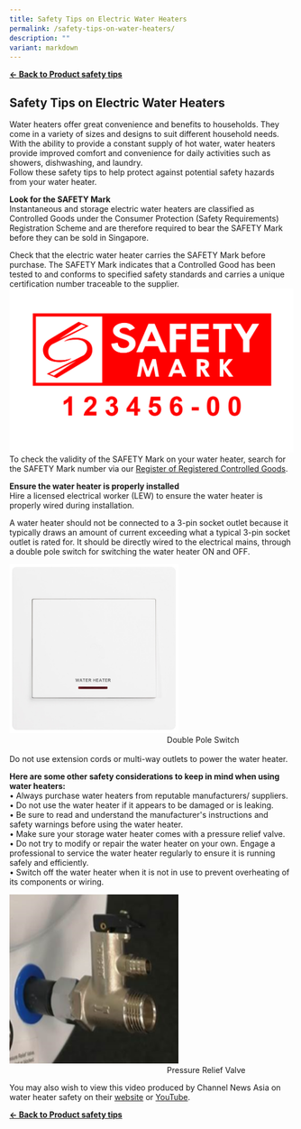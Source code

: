 ```yaml
---
title: Safety Tips on Electric Water Heaters
permalink: /safety-tips-on-water-heaters/
description: ""
variant: markdown
---
```

**[← Back to Product safety tips](/consumers/product-safety-tips/home-appliances-and-furniture)**

## Safety Tips on Electric Water Heaters
Water heaters offer great convenience and benefits to households. They come in a variety of sizes and designs to suit different household needs. With the ability to provide a constant supply of hot water, water heaters provide improved comfort and convenience for daily activities such as showers, dishwashing, and laundry.
<br>Follow these safety tips to help protect against potential safety hazards from your water heater.

**Look for the SAFETY Mark**<br>
Instantaneous and storage electric water heaters are classified as Controlled Goods under the Consumer Protection (Safety Requirements) Registration Scheme and are therefore required to bear the SAFETY Mark before they can be sold in Singapore.<br>

Check that the electric water heater carries the SAFETY Mark before purchase. The SAFETY Mark indicates that a Controlled Good has been tested to and conforms to specified safety standards and carries a unique certification number traceable to the supplier. <br>
![safety mark](/images/about-us/safety-mark.jpg)
To check the validity of the SAFETY Mark on your water heater, search for the SAFETY Mark number via our [Register of Registered Controlled Goods](https://www.cpsaplus.gov.sg/Homepage/RegisterOfRegisteredControlledGoods).

**Ensure the water heater is properly installed**<br>
Hire a licensed electrical worker (LEW) to ensure the water heater is properly wired during installation.<br>

A water heater should not be connected to a 3-pin socket outlet because it typically draws an amount of current exceeding what a typical 3-pin socket outlet is rated for. It should be directly wired to the electrical mains, through a double pole switch for switching the water heater ON and OFF.<br>

<img src="/images/double-pole-switch.jpg" style="width:300px;height:300px;"><br>
&nbsp;&nbsp;&nbsp;&nbsp;&nbsp;&nbsp;&nbsp;&nbsp;&nbsp;&nbsp;&nbsp;&nbsp;&nbsp;&nbsp;&nbsp;&nbsp;&nbsp;&nbsp;&nbsp;&nbsp;&nbsp;&nbsp;&nbsp;&nbsp;&nbsp;&nbsp;&nbsp;&nbsp;&nbsp;&nbsp;&nbsp;&nbsp;&nbsp;&nbsp;&nbsp;&nbsp;&nbsp;&nbsp;&nbsp;&nbsp;&nbsp;&nbsp;&nbsp;&nbsp;&nbsp;&nbsp;&nbsp;&nbsp;&nbsp;&nbsp;&nbsp;&nbsp;&nbsp;&nbsp;&nbsp;&nbsp;&nbsp;&nbsp;&nbsp;&nbsp;&nbsp;&nbsp;&nbsp;&nbsp;&nbsp;&nbsp;&nbsp;&nbsp;&nbsp;&nbsp;&nbsp;Double Pole Switch<br><br>
Do not use extension cords or multi-way outlets to power the water heater.

**Here are some other safety considerations to keep in mind when using water heaters:** <br>
•	Always purchase water heaters from reputable manufacturers/ suppliers. <br>
•	Do not use the water heater if it appears to be damaged or is leaking. <br>
•	Be sure to read and understand the manufacturer's instructions and safety warnings before using the water heater.<br>
•	Make sure your storage water heater comes with a pressure relief valve.<br>
•	Do not try to modify or repair the water heater on your own. Engage a professional to service the water heater regularly to ensure it is running safely and efficiently.<br>
•	Switch off the water heater when it is not in use to prevent overheating of its components or wiring.<br>

<img src="/images/pressure-relief-valve.png" style="width:300px;height:300px;"><br>
&nbsp;&nbsp;&nbsp;&nbsp;&nbsp;&nbsp;&nbsp;&nbsp;&nbsp;&nbsp;&nbsp;&nbsp;&nbsp;&nbsp;&nbsp;&nbsp;&nbsp;&nbsp;&nbsp;&nbsp;&nbsp;&nbsp;&nbsp;&nbsp;&nbsp;&nbsp;&nbsp;&nbsp;&nbsp;&nbsp;&nbsp;&nbsp;&nbsp;&nbsp;&nbsp;&nbsp;&nbsp;&nbsp;&nbsp;&nbsp;&nbsp;&nbsp;&nbsp;&nbsp;&nbsp;&nbsp;&nbsp;&nbsp;&nbsp;&nbsp;&nbsp;&nbsp;&nbsp;&nbsp;&nbsp;&nbsp;&nbsp;&nbsp;&nbsp;&nbsp;&nbsp;&nbsp;&nbsp;&nbsp;&nbsp;&nbsp;&nbsp;&nbsp;&nbsp;&nbsp;&nbsp;Pressure Relief Valve

You may also wish to view this video produced by Channel News Asia on water heater safety on their [website](https://www.channelnewsasia.com/watch/talking-point-2022-2023/can-my-water-heater-kill-me-3203771) or [YouTube](https://www.youtube.com/watch?v=Bp3mc6ycNWw).

**[← Back to Product safety tips](/consumers/product-safety-tips/home-appliances-and-furniture)**